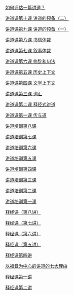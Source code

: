 <a href="/node/27519">如何评估一篇讲道？</a>

<a href="/node/27324">讲道课第十课 讲道的预备（二）</a>

<a href="/node/27323">讲道课第九课 讲道的预备（一）</a>

<a href="/node/27322">讲道课第八课 书信体裁</a>

<a href="/node/27321">讲道课第七课 叙事体裁</a>

<a href="/node/27320">讲道课第六课 修辞和句法</a>

<a href="/node/27319">讲道课第五课 历史上下文</a>

<a href="/node/27318">讲道课第四课 文学上下文</a>

<a href="/node/27317">讲道课第三课 词汇</a>

<a href="/node/27316">讲道课第二课 释经式讲道</a>

<a href="/node/27315">讲道课第一课 传与道</a>

<a href="/node/26051">讲道培训第八课</a>

<a href="/node/26024">讲道培训第七课</a>

<a href="/node/25840">讲道培训第六课</a>

<a href="/node/25518">讲道培训第五课</a>

<a href="/node/25220">讲道培训第四课</a>

<a href="/node/25044">讲道培训第三课</a>

<a href="/node/25014">讲道培训第二课</a>

<a href="/node/24981">讲道培训第一课</a>

<a href="/node/21883">释经课（第八讲）</a>

<a href="/node/18127">释经课（第七讲）</a>

<a href="/node/17790">释经课（第六讲）</a>

<a href="/node/17372">释经课（第五讲）</a>

<a href="/node/16592">释经课第四讲</a>

<a href="/node/12680">以福音为中心的讲道的七大理由</a>

<a href="/node/12166">释经课第一讲</a>

<a href="/node/12162">释经课第二讲</a>